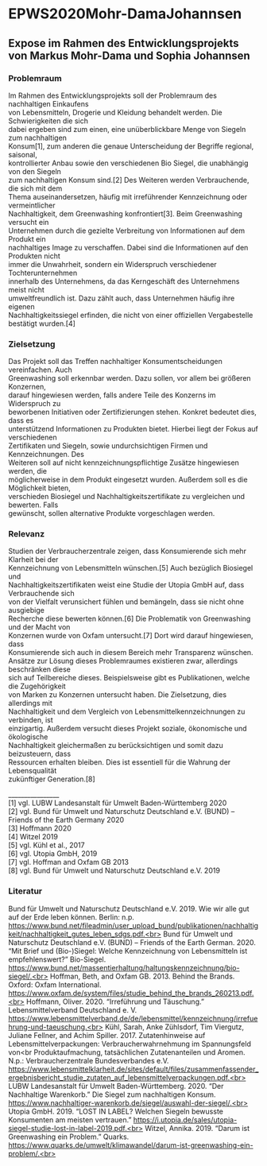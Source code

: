 # EPWS2020Mohr-DamaJohannsen

## Expose im Rahmen des Entwicklungsprojekts von Markus Mohr-Dama und Sophia Johannsen <p>

### Problemraum<br>
Im Rahmen des Entwicklungsprojekts soll der Problemraum des nachhaltigen Einkaufens<br>
von Lebensmitteln, Drogerie und Kleidung behandelt werden. Die Schwierigkeiten die sich<br>
dabei ergeben sind zum einen, eine unüberblickbare Menge von Siegeln zum nachhaltigen<br>
Konsum[1], zum anderen die genaue Unterscheidung der Begriffe regional, saisonal,<br>
kontrollierter Anbau sowie den verschiedenen Bio Siegel, die unabhängig von den Siegeln<br>
zum nachhaltigen Konsum sind.[2] Des Weiteren werden Verbrauchende, die sich mit dem<br>
Thema auseinandersetzen, häufig mit irreführender Kennzeichnung oder vermeintlicher<br>
Nachhaltigkeit, dem Greenwashing konfrontiert[3]. Beim Greenwashing versucht ein<br>
Unternehmen durch die gezielte Verbreitung von Informationen auf dem Produkt ein<br>
nachhaltiges Image zu verschaffen. Dabei sind die Informationen auf den Produkten nicht<br>
immer die Unwahrheit, sondern ein Widerspruch verschiedener Tochterunternehmen<br>
innerhalb des Unternehmens, da das Kerngeschäft des Unternehmens meist nicht<br>
umweltfreundlich ist. Dazu zählt auch, dass Unternehmen häufig ihre eigenen<br>
Nachhaltigkeitssiegel erfinden, die nicht von einer offiziellen Vergabestelle bestätigt wurden.[4]
<p>
<p> 
  
### Zielsetzung<br>
Das Projekt soll das Treffen nachhaltiger Konsumentscheidungen vereinfachen. Auch<br>
Greenwashing soll erkennbar werden. Dazu sollen, vor allem bei größeren Konzernen,<br>
darauf hingewiesen werden, falls andere Teile des Konzerns im Widerspruch zu<br>
beworbenen Initiativen oder Zertifizierungen stehen. Konkret bedeutet dies, dass es<br>
unterstützend Informationen zu Produkten bietet. Hierbei liegt der Fokus auf verschiedenen<br>
Zertifikaten und Siegeln, sowie undurchsichtigen Firmen und Kennzeichnungen. Des<br>
Weiteren soll auf nicht kennzeichnungspflichtige Zusätze hingewiesen werden, die<br>
möglicherweise in dem Produkt eingesetzt wurden. Außerdem soll es die Möglichkeit bieten,<br>
verschieden Biosiegel und Nachhaltigkeitszertifikate zu vergleichen und bewerten. Falls<br>
gewünscht, sollen alternative Produkte vorgeschlagen werden.
<p>
<p>
  
### Relevanz<br>
Studien der Verbraucherzentrale zeigen, dass Konsumierende sich mehr Klarheit bei der<br>
Kennzeichnung von Lebensmitteln wünschen.[5] Auch bezüglich Biosiegel und<br>
Nachhaltigkeitszertifikaten weist eine Studie der Utopia GmbH auf, dass Verbrauchende sich<br>
von der Vielfalt verunsichert fühlen und bemängeln, dass sie nicht ohne ausgiebige<br>
Recherche diese bewerten können.[6] Die Problematik von Greenwashing und der Macht von<br>
Konzernen wurde von Oxfam untersucht.[7] Dort wird darauf hingewiesen, dass<br>
Konsumierende sich auch in diesem Bereich mehr Transparenz wünschen.<br>
Ansätze zur Lösung dieses Problemraumes existieren zwar, allerdings beschränken diese<br>
sich auf Teilbereiche dieses. Beispielsweise gibt es Publikationen, welche die Zugehörigkeit<br>
von Marken zu Konzernen untersucht haben. Die Zielsetzung, dies allerdings mit<br>
Nachhaltigkeit und dem Vergleich von Lebensmittelkennzeichnungen zu verbinden, ist<br>
einzigartig. Außerdem versucht dieses Projekt soziale, ökonomische und ökologische<br>
Nachhaltigkeit gleichermaßen zu berücksichtigen und somit dazu beizusteuern, dass<br>
Ressourcen erhalten bleiben. Dies ist essentiell für die Wahrung der Lebensqualität<br>
zukünftiger Generation.[8]
<p>
<p>
<p>
 
________________<br>
[1] vgl. LUBW Landesanstalt für Umwelt Baden-Württemberg 2020<br>
[2] vgl. Bund für Umwelt und Naturschutz Deutschland e.V. (BUND) – Friends of the Earth Germany 2020<br>
[3] Hoffmann 2020<br>
[4] Witzel 2019<br>
[5] vgl. Kühl et al., 2017<br>
[6] vgl. Utopia GmbH, 2019<br>
[7] vgl. Hoffman and Oxfam GB 2013<br>
[8] vgl. Bund für Umwelt und Naturschutz Deutschland e.V. 2019<br>

  
### Literatur<br>
Bund für Umwelt und Naturschutz Deutschland e.V. 2019. Wie wir alle gut auf der Erde leben können. Berlin: n.p.<br> https://www.bund.net/fileadmin/user_upload_bund/publikationen/nachhaltigkeit/nachhaltigkeit_gutes_leben_sdgs.pdf.<br>
Bund für Umwelt und Naturschutz Deutschland e.V. (BUND) – Friends of the Earth German. 2020. “Mit Brief und (Bio-)Siegel: Welche Kennzeichnung von Lebensmitteln ist<br> empfehlenswert?” Bio-Siegel. https://www.bund.net/massentierhaltung/haltungskennzeichnung/bio-siegel/.<br>
Hoffman, Beth, and Oxfam GB. 2013. Behind the Brands. Oxford: Oxfam International. https://www.oxfam.de/system/files/studie_behind_the_brands_260213.pdf.<br>
Hoffmann, Oliver. 2020. “Irreführung und Täuschung.” Lebensmittelverband Deutschland e. V. https://www.lebensmittelverband.de/de/lebensmittel/kennzeichnung/irrefuehrung-und-taeuschung.<br>
Kühl, Sarah, Anke Zühlsdorf, Tim Viergutz, Juliane Fellner, and Achim Spiller. 2017. Zutatenhinweise auf Lebensmittelverpackungen: Verbraucherwahrnehmung im Spannungsfeld von<br Produktaufmachung, tatsächlichen Zutatenanteilen und Aromen. N.p.: Verbraucherzentrale Bundesverbandes e.V.<br> https://www.lebensmittelklarheit.de/sites/default/files/zusammenfassender_ergebnisbericht_studie_zutaten_auf_lebensmittelverpackungen.pdf.<br>
LUBW Landesanstalt für Umwelt Baden-Württemberg. 2020. “Der Nachhaltige Warenkorb.” Die Siegel zum nachhaltigen Konsum. https://www.nachhaltiger-warenkorb.de/siegel/auswahl-der-siegel/.<br>
Utopia GmbH. 2019. “LOST IN LABEL? Welchen Siegeln bewusste Konsumenten am meisten vertrauen.” https://i.utopia.de/sales/utopia-siegel-studie-lost-in-label-2019.pdf.<br>
Witzel, Annika. 2019. “Darum ist Greenwashing ein Problem.” Quarks. https://www.quarks.de/umwelt/klimawandel/darum-ist-greenwashing-ein-problem/.<br>
<p>
<p>
<p>
<p>
<p>
